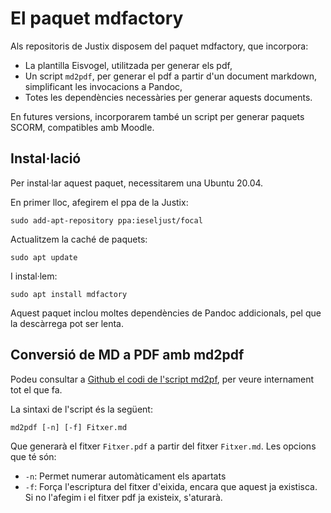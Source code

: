 # El paquet mdfactory

Als repositoris de Justix disposem del paquet mdfactory, que incorpora:

* La plantilla Eisvogel, utilitzada per generar els pdf,
* Un script `md2pdf`, per generar el pdf a partir d'un document markdown, simplificant les invocacions a Pandoc,
* Totes les dependències necessàries per generar aquests documents.

En futures versions, incorporarem també un script per generar paquets SCORM, compatibles amb Moodle.


## Instal·lació

Per instal·lar aquest paquet, necessitarem una Ubuntu 20.04.

En primer lloc, afegirem el ppa de la Justix:

```
sudo add-apt-repository ppa:ieseljust/focal
```

Actualitzem la caché de paquets:

```
sudo apt update
```

I instal·lem:

```
sudo apt install mdfactory
```

Aquest paquet inclou moltes dependències de Pandoc addicionals, pel que la descàrrega pot ser lenta.

## Conversió de MD a PDF amb md2pdf

Podeu consultar a [Github el codi de l'script md2pf](https://github.com/joamuran/mdfactory/blob/master/mdfactory/usr/bin/md2pdf), per veure internament tot el que fa.

La sintaxi de l'script és la següent:

```
md2pdf [-n] [-f] Fitxer.md
```

Que generarà el fitxer `Fitxer.pdf` a partir del fitxer `Fitxer.md`. Les opcions que té són:

* `-n`: Permet numerar automàticament els apartats
* `-f`: Força l'escriptura del fitxer d'eixida, encara que aquest ja existisca. Si no l'afegim i el fitxer pdf ja existeix, s'aturarà.

